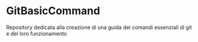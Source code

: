 # GitBasicCommand
Repository dedicata alla creazione di una guida dei comandi essenziali di git e del loro funzionamento

